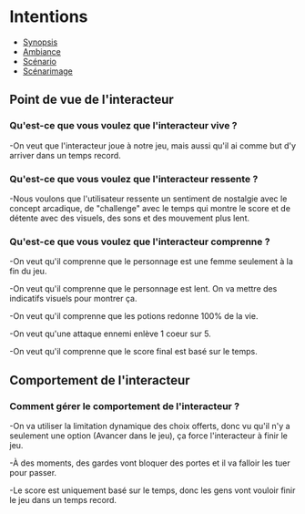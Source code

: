 # Intentions

 <!-- start-replace-subnav -->  
* [Synopsis](/20_intention/10_synopsis/)
* [Ambiance](/20_intention/20_ambiance/)
* [Scénario](/20_intention/30_scenario/)
* [Scénarimage](/20_intention/40_scenarimage/)
 <!-- end-replace-subnav -->  

## Point de vue de l'interacteur
### Qu'est-ce que vous voulez que l'interacteur vive ?
-On veut que l'interacteur joue à notre jeu, mais aussi qu'il ai comme but d'y arriver dans un temps record.
### Qu'est-ce que vous voulez que l'interacteur ressente ?
-Nous voulons que l'utilisateur ressente un sentiment de nostalgie avec le concept arcadique, de "challenge" avec le temps qui montre le score et de détente avec des visuels, des sons et des mouvement plus lent.
### Qu'est-ce que vous voulez que l'interacteur comprenne ?
-On veut qu'il comprenne que le personnage est une femme seulement à la fin du jeu.

-On veut qu'il comprenne que le personnage est lent. On va mettre des indicatifs visuels pour montrer ça.

-On veut qu'il comprenne que les potions redonne 100% de la vie.

-On veut qu'une attaque ennemi enlève 1 coeur sur 5.

-On veut qu'il comprenne que le score final est basé sur le temps.

## Comportement de l'interacteur
### Comment gérer le comportement de l'interacteur ?
-On va utiliser la limitation dynamique des choix offerts, donc vu qu'il n'y a seulement une option (Avancer dans le jeu), ça force l'interacteur à finir le jeu.

-À des moments, des gardes vont bloquer des portes et il va falloir les tuer pour passer.

-Le score est uniquement basé sur le temps, donc les gens vont vouloir finir le jeu dans un temps record.
